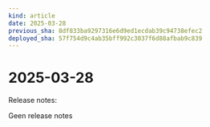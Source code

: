 ```yaml
---
kind: article
date: 2025-03-28
previous_sha: 8df833ba9297316e6d9ed1ecdab39c94738efec2
deployed_sha: 57f754d9c4ab35bff992c3037f6d88afbab9c839
---
```


# 2025-03-28

Release notes:

Geen release notes
